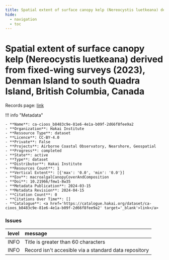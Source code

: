 ```yaml
---
title: Spatial extent of surface canopy kelp (Nereocystis luetkeana) derived from fixed-wing surveys (2023), Denman Island to south Quadra Island, British Columbia, Canada
hide:
  - navigation
  - toc
---
```


# Spatial extent of surface canopy kelp (Nereocystis luetkeana) derived from fixed-wing surveys (2023), Denman Island to south Quadra Island, British Columbia, Canada

Records page: <a href='https://catalogue.hakai.org/dataset/ca-cioos_b8483c9e-81e6-4e1a-b09f-2d66f8fee9a2' target='_blank'>link</a>

<div id='map'></div>

!!! info "Metadata"
    
    - **Name**: ca-cioos_b8483c9e-81e6-4e1a-b09f-2d66f8fee9a2 
    - **Organization**: Hakai Institute 
    - **Ressource Type**: dataset 
    - **Licence**: CC-BY-4.0 
    - **Private**: False 
    - **Projects**: Airborne Coastal Observatory, Nearshore, Geospatial 
    - **Progress**: completed 
    - **State**: active 
    - **Type**: dataset 
    - **Distributor**: Hakai Institute 
    - **Resources Count**: 1 
    - **Vertical Extent**: [{'max': '0.0', 'min': '0.0'}] 
    - **Eov**: macroalgalCanopyCoverAndComposition 
    - **Doi**: 10.21966/fmw1-8w35 
    - **Metadata Publication**: 2024-03-15 
    - **Metadata Revision**: 2024-04-15 
    - **Citation Count**: 0 
    - **Citations Over Time**: [] 
    - **Catalogue**: <a href='https://catalogue.hakai.org/dataset/ca-cioos_b8483c9e-81e6-4e1a-b09f-2d66f8fee9a2' target='_blank'>link</a> 

### Issues

| level   | message                                               |
|:--------|:------------------------------------------------------|
| INFO    | Title is greater than 60 characters                   |
| INFO    | Record isn't accesible via a standard data repository |

<script>
   document.addEventListener("DOMContentLoaded", function() {
    var map = L.map('map').setView([51.505, -125.09], 5);
    L.tileLayer('https://tile.openstreetmap.org/{z}/{x}/{y}.png', {
        maxZoom: 19,
        attribution: '&copy; <a href="http://www.openstreetmap.org/copyright">OpenStreetMap</a>'
    }).addTo(map);
    var geojsonFeature = {
        "type": "Feature",
        "properties": {
            "name" : "Spatial extent of surface canopy kelp (Nereocystis luetkeana) derived from fixed-wing surveys (2023), Denman Island to south Quadra Island, British Columbia, Canada"
        },
        "geometry": {'type': 'Polygon', 'coordinates': [[[-125.3, 50.02], [-125.1, 50.05], [-125.1, 49.9], [-124.8, 49.71], [-124.7, 49.56], [-124.8, 49.55], [-124.9, 49.64], [-125.2, 49.9], [-125.2, 49.9], [-125.3, 50.02]]]}
    }
    L.geoJSON(geojsonFeature).addTo(map);
   })
</script>
